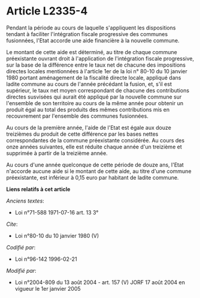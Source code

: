 # Article L2335-4

Pendant la période au cours de laquelle s'appliquent les dispositions tendant à faciliter l'intégration fiscale progressive
des communes fusionnées, l'Etat accorde une aide financière à la nouvelle commune. 

Le montant de cette aide est déterminé, au titre de chaque commune préexistante ouvrant droit à l'application de
l'intégration fiscale progressive, sur la base de la différence entre le taux net de chacune des impositions directes locales
mentionnées à l'article 1er de la loi n° 80-10 du 10 janvier 1980 portant aménagement de la fiscalité directe locale,
appliqué dans ladite commune au cours de l'année précédant la fusion, et, s'il est supérieur, le taux net moyen correspondant
de chacune des contributions directes susvisées qui aurait été appliqué par la nouvelle commune sur l'ensemble de son
territoire au cours de la même année pour obtenir un produit égal au total des produits des mêmes contributions mis en
recouvrement par l'ensemble des communes fusionnées. 

Au cours de la première année, l'aide de l'Etat est égale aux douze treizièmes du produit de cette différence par les bases
nettes correspondantes de la commune préexistante considérée. Au cours des onze années suivantes, elle est réduite chaque
année d'un treizième et supprimée à partir de la treizième année. 

Au cours d'une année quelconque de cette période de douze ans, l'Etat n'accorde aucune aide si le montant de cette aide, au
titre d'une commune préexistante, est inférieur à 0,15 euro par habitant de ladite commune.

**Liens relatifs à cet article**

_Anciens textes_:

  - Loi n°71-588 1971-07-16 art. 13 3°

_Cite_:

  - Loi n°80-10 du 10 janvier 1980 (V)

_Codifié par_:

  - Loi n°96-142 1996-02-21

_Modifié par_:

  - Loi n°2004-809 du 13 août 2004 - art. 157 (V) JORF 17 août 2004 en vigueur le 1er janvier 2005
